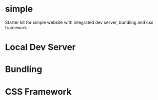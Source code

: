 # simple
Starter kit for simple website with integrated dev server, bundling and css framework.

# Local Dev Server

# Bundling

# CSS Framework
